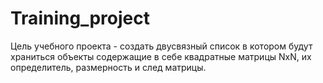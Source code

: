 # Training_project

Цель учебного проекта - создать двусвязный список в котором будут храниться объекты содержащие в себе квадратные матрицы NxN, их определитель, размерность и след матрицы. 
